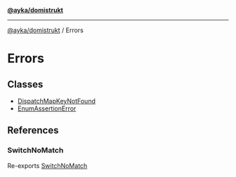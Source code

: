 [**@ayka/domistrukt**](../../README.md)

***

[@ayka/domistrukt](../../globals.md) / Errors

# Errors

## Classes

- [DispatchMapKeyNotFound](classes/DispatchMapKeyNotFound.md)
- [EnumAssertionError](classes/EnumAssertionError.md)

## References

### SwitchNoMatch

Re-exports [SwitchNoMatch](../Switch/classes/SwitchNoMatch.md)
